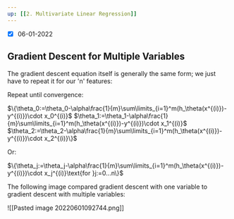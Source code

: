 ```yaml
---
up: [[2. Multivariate Linear Regression]]
---
```


- [x] 06-01-2022

## Gradient Descent for Multiple Variables

The gradient descent equation itself is generally the same form; we just have to repeat it for our 'n' features:

Repeat until convergence:

$\{\theta_0:=\theta_0-\alpha\frac{1}{m}\sum\limits_{i=1}^m(h_\theta(x^{(i)})-y^{(i)})\cdot x_0^{(i)}$
$\theta_1:=\theta_1-\alpha\frac{1}{m}\sum\limits_{i=1}^m(h_\theta(x^{(i)})-y^{(i)})\cdot x_1^{(i)}$
$\theta_2:=\theta_2-\alpha\frac{1}{m}\sum\limits_{i=1}^m(h_\theta(x^{(i)})-y^{(i)})\cdot x_2^{(i)}\}$

Or:

$\{\theta_j:=\theta_j-\alpha\frac{1}{m}\sum\limits_{i=1}^m(h_\theta(x^{(i)})-y^{(i)})\cdot x_j^{(i)}\text{for }j:=0...n\}$

The following image compared gradient descent with one variable to gradient descent with multiple variables:

![[Pasted image 20220601092744.png]]

